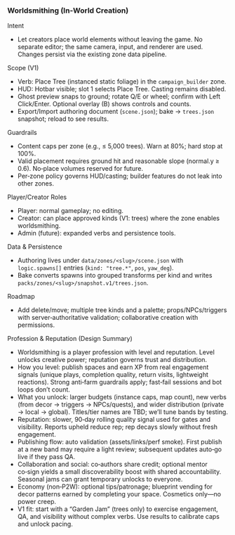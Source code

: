 ### Worldsmithing (In‑World Creation)

Intent
- Let creators place world elements without leaving the game. No separate editor; the same camera, input, and renderer are used. Changes persist via the existing zone data pipeline.

Scope (V1)
- Verb: Place Tree (instanced static foliage) in the `campaign_builder` zone.
- HUD: Hotbar visible; slot 1 selects Place Tree. Casting remains disabled.
- Ghost preview snaps to ground; rotate Q/E or wheel; confirm with Left Click/Enter. Optional overlay (B) shows controls and counts.
- Export/Import authoring document (`scene.json`); bake → `trees.json` snapshot; reload to see results.

Guardrails
- Content caps per zone (e.g., ≤ 5,000 trees). Warn at 80%; hard stop at 100%.
- Valid placement requires ground hit and reasonable slope (normal.y ≥ 0.6). No‑place volumes reserved for future.
- Per‑zone policy governs HUD/casting; builder features do not leak into other zones.

Player/Creator Roles
- Player: normal gameplay; no editing.
- Creator: can place approved kinds (V1: trees) where the zone enables worldsmithing.
- Admin (future): expanded verbs and persistence tools.

Data & Persistence
- Authoring lives under `data/zones/<slug>/scene.json` with `logic.spawns[]` entries (`kind: "tree.*"`, `pos`, `yaw_deg`).
- Bake converts spawns into grouped transforms per kind and writes `packs/zones/<slug>/snapshot.v1/trees.json`.

Roadmap
- Add delete/move; multiple tree kinds and a palette; props/NPCs/triggers with server‑authoritative validation; collaborative creation with permissions.

Profession & Reputation (Design Summary)
- Worldsmithing is a player profession with level and reputation. Level unlocks creative power; reputation governs trust and distribution.
- How you level: publish spaces and earn XP from real engagement signals (unique plays, completion quality, return visits, lightweight reactions). Strong anti‑farm guardrails apply; fast‑fail sessions and bot loops don’t count.
- What you unlock: larger budgets (instance caps, map count), new verbs (from decor → triggers → NPCs/quests), and wider distribution (private → local → global). Titles/tier names are TBD; we’ll tune bands by testing.
- Reputation: slower, 90‑day rolling quality signal used for gates and visibility. Reports upheld reduce rep; rep decays slowly without fresh engagement.
- Publishing flow: auto validation (assets/links/perf smoke). First publish at a new band may require a light review; subsequent updates auto‑go live if they pass QA.
- Collaboration and social: co‑authors share credit; optional mentor co‑sign yields a small discoverability boost with shared accountability. Seasonal jams can grant temporary unlocks to everyone.
- Economy (non‑P2W): optional tips/patronage; blueprint vending for decor patterns earned by completing your space. Cosmetics only—no power creep.
- V1 fit: start with a “Garden Jam” (trees only) to exercise engagement, QA, and visibility without complex verbs. Use results to calibrate caps and unlock pacing.
